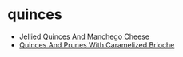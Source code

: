 # quinces

 * [Jellied Quinces And Manchego Cheese](index/j/jellied-quinces-and-manchego-cheese-104442.json)
 * [Quinces And Prunes With Caramelized Brioche](index/q/quinces-and-prunes-with-caramelized-brioche-105628.json)
